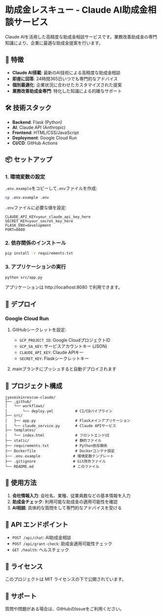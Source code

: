 # 助成金レスキュー - Claude AI助成金相談サービス

Claude AIを活用した高精度な助成金相談サービスです。業務改善助成金の専門知識により、企業に最適な助成金提案を行います。

## 🚀 特徴

- **Claude AI搭載**: 最新のAI技術による高精度な助成金相談
- **即座に回答**: 24時間365日いつでも専門的なアドバイス
- **個別最適化**: 企業状況に合わせたカスタマイズされた提案
- **業務改善助成金専門**: 特化した知識による的確なサポート

## 🛠 技術スタック

- **Backend**: Flask (Python)
- **AI**: Claude API (Anthropic)
- **Frontend**: HTML/CSS/JavaScript
- **Deployment**: Google Cloud Run
- **CI/CD**: GitHub Actions

## 📦 セットアップ

### 1. 環境変数の設定

`.env.example`をコピーして`.env`ファイルを作成:

```bash
cp .env.example .env
```

`.env`ファイルに必要な値を設定:

```
CLAUDE_API_KEY=your_claude_api_key_here
SECRET_KEY=your_secret_key_here
FLASK_ENV=development
PORT=8080
```

### 2. 依存関係のインストール

```bash
pip install -r requirements.txt
```

### 3. アプリケーションの実行

```bash
python src/app.py
```

アプリケーションは http://localhost:8080 で利用できます。

## 🚀 デプロイ

### Google Cloud Run

1. GitHubシークレットを設定:
   - `GCP_PROJECT_ID`: Google CloudプロジェクトID
   - `GCP_SA_KEY`: サービスアカウントキー (JSON)
   - `CLAUDE_API_KEY`: Claude APIキー
   - `SECRET_KEY`: Flaskシークレットキー

2. mainブランチにプッシュすると自動デプロイされます

## 📁 プロジェクト構成

```
jyoseikinrescue-claude/
├── .github/
│   └── workflows/
│       └── deploy.yml          # CI/CDパイプライン
├── src/
│   ├── app.py                  # Flaskメインアプリケーション
│   └── claude_service.py       # Claude APIサービス
├── templates/
│   └── index.html              # フロントエンドUI
├── static/                     # 静的ファイル
├── requirements.txt            # Python依存関係
├── Dockerfile                  # Dockerコンテナ設定
├── .env.example               # 環境変数テンプレート
├── .gitignore                 # Git除外ファイル
└── README.md                  # このファイル
```

## 💬 使用方法

1. **会社情報入力**: 会社名、業種、従業員数などの基本情報を入力
2. **助成金チェック**: 利用可能な助成金の適用可能性を確認
3. **AI相談**: 具体的な質問をして専門的なアドバイスを受ける

## 🔧 API エンドポイント

- `POST /api/chat`: AI助成金相談
- `POST /api/grant-check`: 助成金適用可能性チェック
- `GET /health`: ヘルスチェック

## 📄 ライセンス

このプロジェクトは MIT ライセンスの下で公開されています。

## 🤝 サポート

質問や問題がある場合は、GitHubのIssueをご利用ください。
